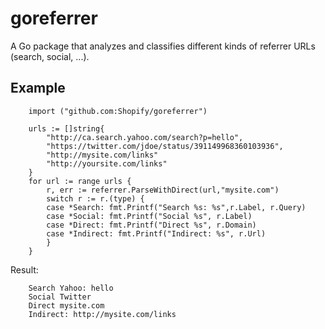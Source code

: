 goreferrer
==========

A Go package that analyzes and classifies different kinds of referrer URLs (search, social, ...).

## Example

```
	import ("github.com:Shopify/goreferrer")
	
	urls := []string{
		"http://ca.search.yahoo.com/search?p=hello",
		"https://twitter.com/jdoe/status/391149968360103936",
		"http://mysite.com/links"
		"http://yoursite.com/links"
	}
	for url := range urls {
		r, err := referrer.ParseWithDirect(url,"mysite.com")
		switch r := r.(type) {
		case *Search: fmt.Printf("Search %s: %s",r.Label, r.Query)
		case *Social: fmt.Printf("Social %s", r.Label)
		case *Direct: fmt.Printf("Direct %s", r.Domain)
		case *Indirect: fmt.Printf("Indirect: %s", r.Url)
		}
	}
```
Result:
```
	Search Yahoo: hello
	Social Twitter
	Direct mysite.com
	Indirect: http://mysite.com/links
```

